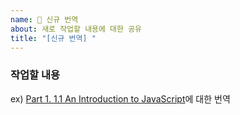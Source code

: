 ```yaml
---
name: 📝 신규 번역
about: 새로 작업할 내용에 대한 공유
title: "[신규 번역] "
---
```


### 작업할 내용
ex) [Part 1. 1.1 An Introduction to JavaScript](https://javascript.info/intro)에 대한 번역

